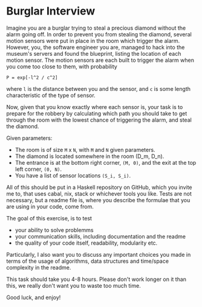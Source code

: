 # Burglar Interview

Imagine you are a burglar trying to steal a precious diamond without the alarm
going off. In order to prevent you from stealing the diamond, several motion
sensors were put in place in the room which trigger the alarm. However, you, the
software engineer you are, managed to hack into the museum's servers and found
the blueprint, listing the location of each motion sensor. The motion sensors
are each built to trigger the alarm when you come too close to them, with
probability

```
P = exp[-l^2 / c^2]
```

where `l` is the distance between you and the sensor, and `c` is some length
characteristic of the type of sensor.

Now, given that you know exactly where each sensor is, your task is to prepare
for the robbery by calculating which path you should take to get through the
room with the lowest chance of triggering the alarm, and steal the diamond.

Given parameters:
- The room is of size `M` x `N`, with `M` and `N` given parameters.
- The diamond is located somewhere in the room (D_m, D_n).
- The entrance is at the bottom right corner, `(M, 0)`, and the exit at the top
  left corner, `(0, N)`.
- You have a list of sensor locations `(S_i, S_i)`.

All of this should be put in a Haskell repository on GitHub, which you invite me
to, that uses cabal, nix, stack or whichever tools you like. Tests are not
necessary, but a readme file is, where you describe the formulae that you are
using in your code, come from.

The goal of this exercise, is to test
- your ability to solve problemms
- your communication skills, including documentation and the readme
- the quality of your code itself, readability, modularity etc.

Particularly, I also want you to discuss any important choices you made in terms
of the usage of algorithms, data structures and time/space complexity in the
readme.

This task should take you 4-8 hours. Please don't work longer on it than this,
we really don't want you to waste too much time.

Good luck, and enjoy!
